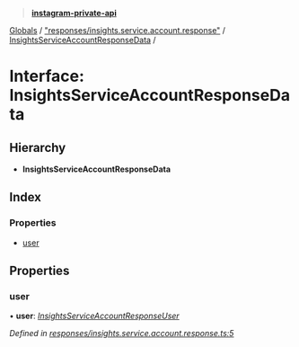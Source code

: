 > **[instagram-private-api](../README.md)**

[Globals](../README.md) / ["responses/insights.service.account.response"](../modules/_responses_insights_service_account_response_.md) / [InsightsServiceAccountResponseData](_responses_insights_service_account_response_.insightsserviceaccountresponsedata.md) /

# Interface: InsightsServiceAccountResponseData

## Hierarchy

* **InsightsServiceAccountResponseData**

## Index

### Properties

* [user](_responses_insights_service_account_response_.insightsserviceaccountresponsedata.md#user)

## Properties

###  user

• **user**: *[InsightsServiceAccountResponseUser](_responses_insights_service_account_response_.insightsserviceaccountresponseuser.md)*

*Defined in [responses/insights.service.account.response.ts:5](https://github.com/dilame/instagram-private-api/blob/3e16058/src/responses/insights.service.account.response.ts#L5)*